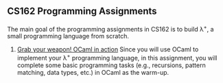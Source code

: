 ## CS162 Programming Assignments

The main goal of the programming assignments in CS162 is to build λ<sup>+</sup>, a small programming language from scratch.

1. [Grab your weapon! OCaml in action](hw1/)
   Since you will use OCaml to implement your λ<sup>+</sup> programming language, in this assignment, you will complete some basic programming tasks (e.g., recursions, pattern matching, data types, etc.) in OCaml as the warm-up.

<!-- 
1. [Higher order functions in OCaml + Getting familiar with λ<sup>+</sup>: 15%](hw2/) <br />
In this assignment, you will first practice defining and using higher order functions in OCaml. Next, you will accomplish some basic programming tasks (simple arithmetic, function calls, etc.) in λ<sup>+</sup>.

1. [Interpreting your λ<sup>+</sup> code (part 1): 15%](hw3/) <br/>
In this assignment, you will use OCaml to implement an interpreter for a subset of λ<sup>+</sup> based on its operational semantics.

1. [Interpreting your λ<sup>+</sup> code (part 2): 15%](hw4/) <br/>
In this assignment, you will finish the interpreter for the full λ<sup>+</sup> language.

1. [Type check your λ<sup>+</sup> program: 20%](hw5/) <br/>
In this assignment, you will write a type checker for your λ<sup>+</sup> program such that your checker can reject ill-typed λ<sup>+</sup> programs. 

1. [Infer the types for your λ<sup>+</sup> code: 20%](hw6/) <br/>
In this assignment, you will implement the type inference algorithm that we learn in the class. -->

<!-- 
6. (**Optional**) Verify your λ<sup>+</sup> code (Extra credit): 2% <br/>
Difficulty: **** <br/>
In this assignment, you will leverage an existing symbolic evaluation engine (i.e., Rosette) to verify the correctness of your λ<sup>+</sup> programs. -->
